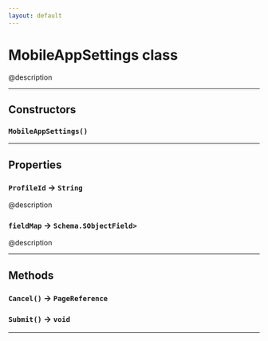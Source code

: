```yaml
---
layout: default
---
```

# MobileAppSettings class

@description

---
## Constructors
### `MobileAppSettings()`
---
## Properties

### `ProfileId` → `String`

@description

### `fieldMap` → `Schema.SObjectField>`

@description

---
## Methods
### `Cancel()` → `PageReference`
### `Submit()` → `void`
---
